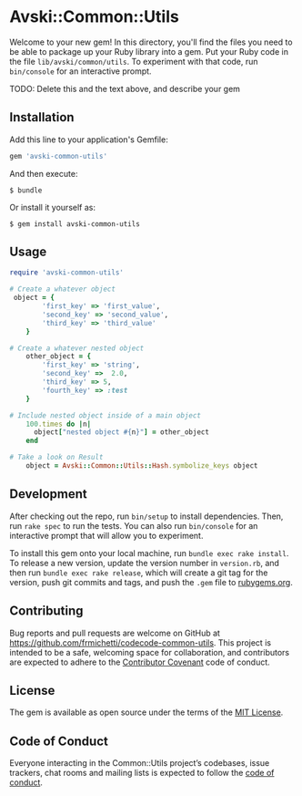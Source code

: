 # Avski::Common::Utils

Welcome to your new gem! In this directory, you'll find the files you need to be able to package up your Ruby library into a gem. Put your Ruby code in the file `lib/avski/common/utils`. To experiment with that code, run `bin/console` for an interactive prompt.

TODO: Delete this and the text above, and describe your gem

## Installation

Add this line to your application's Gemfile:

```ruby
gem 'avski-common-utils'
```

And then execute:

    $ bundle

Or install it yourself as:

    $ gem install avski-common-utils

## Usage
```ruby
require 'avski-common-utils'

# Create a whatever object
 object = {
        'first_key' => 'first_value',
        'second_key' => 'second_value',
        'third_key' => 'third_value'
    }

# Create a whatever nested object
    other_object = {
        'first_key' => 'string',
        'second_key' =>  2.0,
        'third_key' => 5,
        'fourth_key' => :test
    }

# Include nested object inside of a main object
    100.times do |n|
      object["nested object #{n}"] = other_object
    end

# Take a look on Result
    object = Avski::Common::Utils::Hash.symbolize_keys object

```

## Development

After checking out the repo, run `bin/setup` to install dependencies. Then, run `rake spec` to run the tests. You can also run `bin/console` for an interactive prompt that will allow you to experiment.

To install this gem onto your local machine, run `bundle exec rake install`. To release a new version, update the version number in `version.rb`, and then run `bundle exec rake release`, which will create a git tag for the version, push git commits and tags, and push the `.gem` file to [rubygems.org](https://rubygems.org).

## Contributing

Bug reports and pull requests are welcome on GitHub at https://github.com/frmichetti/codecode-common-utils. This project is intended to be a safe, welcoming space for collaboration, and contributors are expected to adhere to the [Contributor Covenant](http://contributor-covenant.org) code of conduct.

## License

The gem is available as open source under the terms of the [MIT License](http://opensource.org/licenses/MIT).

## Code of Conduct

Everyone interacting in the Common::Utils project’s codebases, issue trackers, chat rooms and mailing lists is expected to follow the [code of conduct](https://github.com/[USERNAME]/common-utils/blob/master/CODE_OF_CONDUCT.md).
